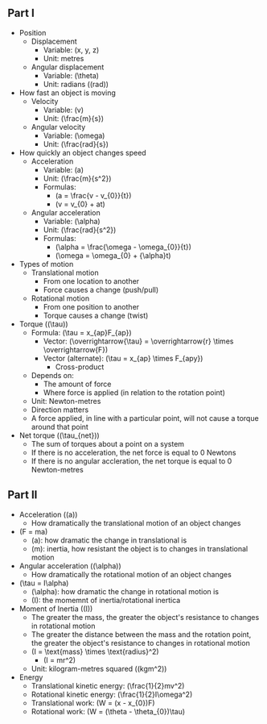 ## Part I
- Position
  - Displacement
    - Variable: \(x, y, z\)
    - Unit: metres
  - Angular displacement
    - Variable: \(\theta\)
    - Unit: radians (\(rad\))
- How fast an object is moving
  - Velocity
    - Variable: \(v\)
    - Unit: \(\frac{m}{s}\)
  - Angular velocity
    - Variable: \(\omega\)
    - Unit: \(\frac{rad}{s}\)
- How quickly an object changes speed
  - Acceleration
    - Variable: \(a\)
    - Unit: \(\frac{m}{s^2}\)
    - Formulas:
      - \(a = \frac{v - v_{0}}{t}\)
      - \(v = v_{0} + at\)
  - Angular acceleration
    - Variable: \(\alpha\)
    - Unit: \(\frac{rad}{s^2}\)
    - Formulas:
      - \(\alpha = \frac{\omega - \omega_{0}}{t}\)
      - \(\omega = \omega_{0} + {\alpha}t\)
- Types of motion
  - Translational motion
    - From one location to another
    - Force causes a change (push/pull)
  - Rotational motion
    - From one position to another
    - Torque causes a change (twist)
- Torque (\(\tau\))
  - Formula: \(\tau = x_{ap}F_{ap}\)
    - Vector: \(\overrightarrow{\tau} = \overrightarrow{r} \times \overrightarrow{F}\)
    - Vector (alternate): \(\tau = x_{ap} \times F_{apy}\)
      - Cross-product
  - Depends on:
    - The amount of force
    - Where force is applied (in relation to the rotation point)
  - Unit: Newton-metres
  - Direction matters
  - A force applied, in line with a particular point, will not cause a torque around that point
- Net torque (\(\tau_{net}\))
  - The sum of torques about a point on a system
  - If there is no acceleration, the net force is equal to 0 Newtons
  - If there is no angular accleration, the net torque is equal to 0 Newton-metres
  
## Part II
- Acceleration (\(a\))
  - How dramatically the translational motion of an object changes
- \(F = ma\)
  - \(a\): how dramatic the change in translational is
  - \(m\): inertia, how resistant the object is to changes in translational motion
- Angular acceleration (\(\alpha\))
  - How dramatically the rotational motion of an object changes
- \(\tau = I\alpha\)
  - \(\alpha\): how dramatic the change in rotational motion is
  - \(I\): the momemnt of inertia/rotational inertica
- Moment of Inertia (\(I\))
  - The greater the mass, the greater the object's resistance to changes in rotational motion
  - The greater the distance between the mass and the rotation point, the greater the object's resistance to changes in rotational motion
  - \(I = \text{mass} \times \text{radius}^2\)
    - \(I = mr^2\)
  - Unit: kilogram-metres squared (\(kgm^2\))
- Energy
  - Translational kinetic energy: \(\frac{1}{2}mv^2\)
  - Rotational kinetic energy: \(\frac{1}{2}I\omega^2\)
  - Translational work: \(W = (x - x_{0})F\)
  - Rotational work: \(W = (\theta - \theta_{0})\tau\)